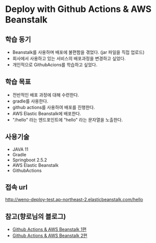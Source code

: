 # Deploy with Github Actions & AWS Beanstalk

## 학습 동기
- Beanstalk를 사용하며 배포에 불편함을 겪었다. (jar 파일을 직접 업로드)
- 회사에서 사용하고 있는 서비스의 배포과정을 변경하고 싶었다.
- 개인적으로 GithubAcions를 학습하고 싶었다.

## 학습 목표
- 전반적인 배포 과정에 대해 수련한다.
- gradle를 사용한다.
- github actions를 사용하여 배포를 진행한다.
- AWS Elastic Beanstalk에 배포한다.
- "/hello" 라는 엔드포인트에 "hello" 라는 문자열을 노출한다.

## 사용기술
- JAVA 11
- Gradle
- Springboot 2.5.2
- AWS Elastic Beanstalk
- GithubActions

## 접속 url
http://weno-deploy-test.ap-northeast-2.elasticbeanstalk.com/hello

## 참고(향로님의 블로그)
- [Github Actions & AWS Beanstalk 1편](https://jojoldu.tistory.com/543)
- [Github Actions & AWS Beanstalk 2편](https://jojoldu.tistory.com/549)
